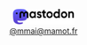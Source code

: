 
<div align='center'>
  <a href="https://mamot.fr/@mmai" rel="me">
  <img src="https://raw.githubusercontent.com/mastodon/mastodon/45aa5781ce611ea411e34e3b18358a9fe15f67ce/app/javascript/images/logo-symbol-wordmark.svg" alt="Mastodon" style="height: 2em;">
    <br>@mmai@mamot.fr
</div>
